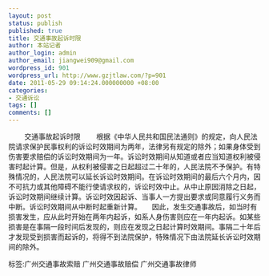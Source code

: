 ```yaml
---
layout: post
status: publish
published: true
title: 交通事故起诉时限
author: 本站记者
author_login: admin
author_email: jiangwei909@gmail.com
wordpress_id: 901
wordpress_url: http://www.gzjtlaw.com/?p=901
date: 2011-05-29 09:14:24.000000000 +08:00
categories:
- 交通诉讼
tags: []
comments: []
---
```

　　 交通事故起诉时限　　 根据《中华人民共和国民法通则》的规定，向人民法院请求保护民事权利的诉讼时效期间为两年，法律另有规定的除外；如果身体受到伤害要求赔偿的诉讼时效期间为一年。诉讼时效期间从知道或者应当知道权利被侵害时起计算。但是，从权利被侵害之日起超过二十年的，人民法院不予保护。有特殊情况的，人民法院可以延长诉讼时效期间。在诉讼时效期间的最后六个月内，因不可抗力或其他障碍不能行使请求权的，诉讼时效中止。从中止原因消除之日起，诉讼时效期间继续计算。诉讼时效因起诉、当事人一方提出要求或同意履行义务而中断。诉讼时效期间从中断时起重新计算。　　因此，发生交通事故后，如当时有损害发生，应从此时开始在两年内起诉，如系人身伤害则应在一年内起诉。如某些损害是在事隔一段时间后发现的，则应在发现之日起计算时效期间。事隔二十年后才发现受到损害而起诉的，将得不到法院保护，特殊情况下由法院延长诉讼时效期间的除外。　　标签:广州交通事故索赔 广州交通事故赔偿 广州交通事故律师
